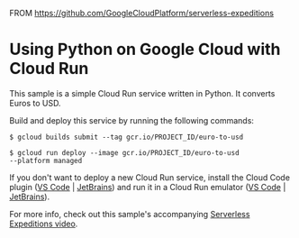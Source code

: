 FROM https://github.com/GoogleCloudPlatform/serverless-expeditions

# Using Python on Google Cloud with Cloud Run

This sample is a simple Cloud Run service written in Python.
It converts Euros to USD.

Build and deploy this service by running the following commands:

```
$ gcloud builds submit --tag gcr.io/PROJECT_ID/euro-to-usd

$ gcloud run deploy --image gcr.io/PROJECT_ID/euro-to-usd
--platform managed
```

If you don't want to deploy a new Cloud Run service, install the Cloud Code plugin ([VS Code](https://marketplace.visualstudio.com/items?itemName=GoogleCloudTools.cloudcode&ssr=false#overview) | [JetBrains](https://plugins.jetbrains.com/plugin/8079-cloud-code)) and run it in a Cloud Run emulator ([VS Code](https://cloud.google.com/code/docs/vscode/developing-a-cloud-run-app) | [JetBrains](https://cloud.google.com/code/docs/intellij/developing-a-cloud-run-app)).


For more info, check out this sample's accompanying [Serverless Expeditions video](https://www.youtube.com/watch?v=s2TIWIzCftM).